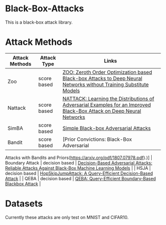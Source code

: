 # Black-Box-Attacks
This is a black-box attack library.

# Attack Methods  
|   Attack Methods   | Attack Type |  Links |
|--------------------|-------------|------|
| Zoo | score based |  [ZOO: Zeroth Order Optimization based Black-box Attacks to Deep Neural Networks without Training Substitute Models](https://arxiv.org/pdf/1708.03999.pdf) |
| Nattack | score based |  [NATTACK: Learning the Distributions of Adversarial Examples for an Improved Black-Box Attack on Deep Neural Networks](https://arxiv.org/pdf/1905.00441.pdf) |
| SimBA | score based | [Simple Black-box Adversarial Attacks](https://arxiv.org/pdf/1905.07121.pdf) 
| Bandit | score based | [Prior Convictions: Black-Box Adversarial
Attacks with Bandits and Priors(https://arxiv.org/pdf/1807.07978.pdf).)]
| Boundary Attack | decision based |  [Decision-Based Adversarial Attacks: Reliable Attacks Against Black-Box Machine Learning Models](https://arxiv.org/pdf/1712.04248.pdf) |
| HSJA | decision based |  [HopSkipJumpAttack: A Query-Efficient Decision-Based Attack](https://arxiv.org/pdf/1904.02144.pdf) |
| QEBA | decision based |  [QEBA: Query-Efficient Boundary-Based Blackbox Attack](https://arxiv.org/pdf/2005.14137.pdf) |


# Datasets
Currently these attacks are only test on MNIST and CIFAR10.
